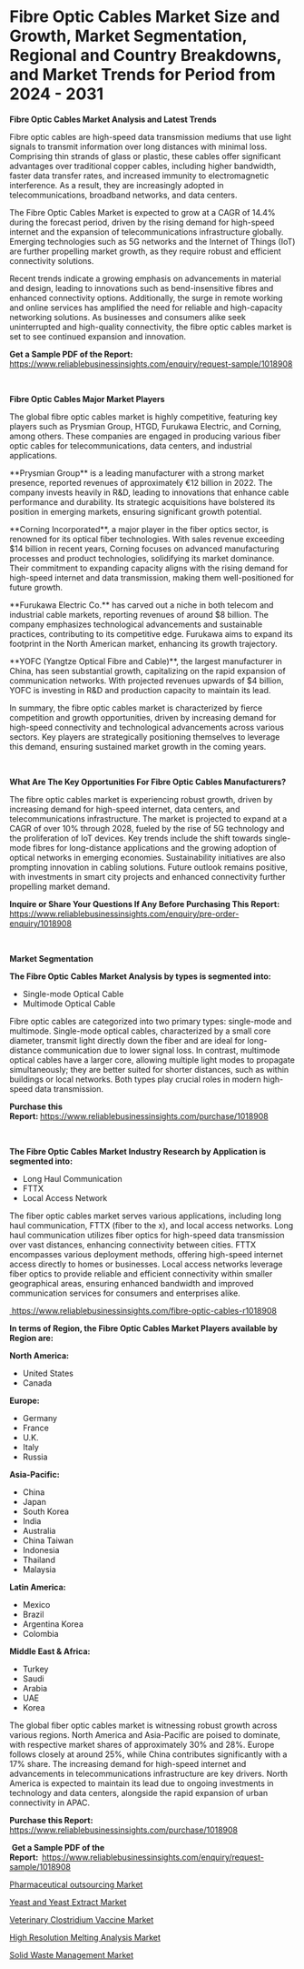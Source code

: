 <p><h1>Fibre Optic Cables Market Size and Growth, Market Segmentation, Regional and Country Breakdowns, and Market Trends for Period from 2024 -  2031</h1></p><p><strong>Fibre Optic Cables Market Analysis and Latest Trends</strong></p>
<p><p>Fibre optic cables are high-speed data transmission mediums that use light signals to transmit information over long distances with minimal loss. Comprising thin strands of glass or plastic, these cables offer significant advantages over traditional copper cables, including higher bandwidth, faster data transfer rates, and increased immunity to electromagnetic interference. As a result, they are increasingly adopted in telecommunications, broadband networks, and data centers.</p><p>The Fibre Optic Cables Market is expected to grow at a CAGR of 14.4% during the forecast period, driven by the rising demand for high-speed internet and the expansion of telecommunications infrastructure globally. Emerging technologies such as 5G networks and the Internet of Things (IoT) are further propelling market growth, as they require robust and efficient connectivity solutions.</p><p>Recent trends indicate a growing emphasis on advancements in material and design, leading to innovations such as bend-insensitive fibres and enhanced connectivity options. Additionally, the surge in remote working and online services has amplified the need for reliable and high-capacity networking solutions. As businesses and consumers alike seek uninterrupted and high-quality connectivity, the fibre optic cables market is set to see continued expansion and innovation.</p></p>
<p><strong>Get a Sample PDF of the Report:&nbsp;</strong> <a href="https://www.reliablebusinessinsights.com/enquiry/request-sample/1018908?utm_campaign=1571&utm_medium=2&utm_source=Github&utm_content=ia&utm_term=29102024&utm_id=fibre-optic-cables">https://www.reliablebusinessinsights.com/enquiry/request-sample/1018908</a></p>
<p>&nbsp;</p>
<p><strong>Fibre Optic Cables Major Market Players</strong></p>
<p><p>The global fibre optic cables market is highly competitive, featuring key players such as Prysmian Group, HTGD, Furukawa Electric, and Corning, among others. These companies are engaged in producing various fiber optic cables for telecommunications, data centers, and industrial applications.</p><p>**Prysmian Group** is a leading manufacturer with a strong market presence, reported revenues of approximately €12 billion in 2022. The company invests heavily in R&D, leading to innovations that enhance cable performance and durability. Its strategic acquisitions have bolstered its position in emerging markets, ensuring significant growth potential.</p><p>**Corning Incorporated**, a major player in the fiber optics sector, is renowned for its optical fiber technologies. With sales revenue exceeding $14 billion in recent years, Corning focuses on advanced manufacturing processes and product technologies, solidifying its market dominance. Their commitment to expanding capacity aligns with the rising demand for high-speed internet and data transmission, making them well-positioned for future growth.</p><p>**Furukawa Electric Co.** has carved out a niche in both telecom and industrial cable markets, reporting revenues of around $8 billion. The company emphasizes technological advancements and sustainable practices, contributing to its competitive edge. Furukawa aims to expand its footprint in the North American market, enhancing its growth trajectory.</p><p>**YOFC (Yangtze Optical Fibre and Cable)**, the largest manufacturer in China, has seen substantial growth, capitalizing on the rapid expansion of communication networks. With projected revenues upwards of $4 billion, YOFC is investing in R&D and production capacity to maintain its lead.</p><p>In summary, the fibre optic cables market is characterized by fierce competition and growth opportunities, driven by increasing demand for high-speed connectivity and technological advancements across various sectors. Key players are strategically positioning themselves to leverage this demand, ensuring sustained market growth in the coming years.</p></p>
<p>&nbsp;</p>
<p><strong>What Are The Key Opportunities For Fibre Optic Cables Manufacturers?</strong></p>
<p><p>The fibre optic cables market is experiencing robust growth, driven by increasing demand for high-speed internet, data centers, and telecommunications infrastructure. The market is projected to expand at a CAGR of over 10% through 2028, fueled by the rise of 5G technology and the proliferation of IoT devices. Key trends include the shift towards single-mode fibres for long-distance applications and the growing adoption of optical networks in emerging economies. Sustainability initiatives are also prompting innovation in cabling solutions. Future outlook remains positive, with investments in smart city projects and enhanced connectivity further propelling market demand.</p></p>
<p><strong>Inquire or Share Your Questions If Any Before Purchasing This Report:</strong> <a href="https://www.reliablebusinessinsights.com/enquiry/pre-order-enquiry/1018908?utm_campaign=1571&utm_medium=2&utm_source=Github&utm_content=ia&utm_term=29102024&utm_id=fibre-optic-cables">https://www.reliablebusinessinsights.com/enquiry/pre-order-enquiry/1018908</a></p>
<p>&nbsp;</p>
<p><strong>Market Segmentation</strong></p>
<p><strong>The Fibre Optic Cables Market Analysis by types is segmented into:</strong></p>
<p><ul><li>Single-mode Optical Cable</li><li>Multimode Optical Cable</li></ul></p>
<p><p>Fibre optic cables are categorized into two primary types: single-mode and multimode. Single-mode optical cables, characterized by a small core diameter, transmit light directly down the fiber and are ideal for long-distance communication due to lower signal loss. In contrast, multimode optical cables have a larger core, allowing multiple light modes to propagate simultaneously; they are better suited for shorter distances, such as within buildings or local networks. Both types play crucial roles in modern high-speed data transmission.</p></p>
<p><strong>Purchase this Report:&nbsp;</strong><a href="https://www.reliablebusinessinsights.com/purchase/1018908?utm_campaign=1571&utm_medium=2&utm_source=Github&utm_content=ia&utm_term=29102024&utm_id=fibre-optic-cables">https://www.reliablebusinessinsights.com/purchase/1018908</a></p>
<p>&nbsp;</p>
<p><strong>The Fibre Optic Cables Market Industry Research by Application is segmented into:</strong></p>
<p><ul><li>Long Haul Communication</li><li>FTTX</li><li>Local Access Network</li></ul></p>
<p><p>The fiber optic cables market serves various applications, including long haul communication, FTTX (fiber to the x), and local access networks. Long haul communication utilizes fiber optics for high-speed data transmission over vast distances, enhancing connectivity between cities. FTTX encompasses various deployment methods, offering high-speed internet access directly to homes or businesses. Local access networks leverage fiber optics to provide reliable and efficient connectivity within smaller geographical areas, ensuring enhanced bandwidth and improved communication services for consumers and enterprises alike.</p></p>
<p><a href="https://www.reliablebusinessinsights.com/fibre-optic-cables-r1018908?utm_campaign=1571&utm_medium=2&utm_source=Github&utm_content=ia&utm_term=29102024&utm_id=fibre-optic-cables">&nbsp;https://www.reliablebusinessinsights.com/fibre-optic-cables-r1018908</a></p>
<p><strong>In terms of Region, the Fibre Optic Cables Market Players available by Region are:</strong></p>
<p>
    <p> <strong> North America: </strong>
        <ul>
            <li>United States</li>
            <li>Canada</li>
        </ul>
        </p> 
    <p> <strong> Europe: </strong>
        <ul>
            <li>Germany</li>
            <li>France</li>
            <li>U.K.</li>
            <li>Italy</li>
            <li>Russia</li>
        </ul>
        </p> 
    <p> <strong> Asia-Pacific: </strong>
        <ul>
            <li>China</li>
            <li>Japan</li>
            <li>South Korea</li>
            <li>India</li>
            <li>Australia</li>
            <li>China Taiwan</li>
            <li>Indonesia</li>
            <li>Thailand</li>
            <li>Malaysia</li>
        </ul>
        </p> 
    <p> <strong> Latin America: </strong>
        <ul>
            <li>Mexico</li>
            <li>Brazil</li>
            <li>Argentina Korea</li>
            <li>Colombia</li>
        </ul>
        </p> 
    <p> <strong> Middle East & Africa: </strong>
        <ul>
            <li>Turkey</li>
            <li>Saudi</li>
            <li>Arabia</li>
            <li>UAE</li>
            <li>Korea</li>
        </ul>
    </p>
    </p>
<p><p>The global fiber optic cables market is witnessing robust growth across various regions. North America and Asia-Pacific are poised to dominate, with respective market shares of approximately 30% and 28%. Europe follows closely at around 25%, while China contributes significantly with a 17% share. The increasing demand for high-speed internet and advancements in telecommunications infrastructure are key drivers. North America is expected to maintain its lead due to ongoing investments in technology and data centers, alongside the rapid expansion of urban connectivity in APAC.</p></p>
<p><strong>Purchase this Report: </strong><a href="https://www.reliablebusinessinsights.com/purchase/1018908?utm_campaign=1571&utm_medium=2&utm_source=Github&utm_content=ia&utm_term=29102024&utm_id=fibre-optic-cables">https://www.reliablebusinessinsights.com/purchase/1018908</a></p>
<p>&nbsp;<strong>Get a Sample PDF of the Report:&nbsp;&nbsp;</strong><a href="https://www.reliablebusinessinsights.com/enquiry/request-sample/1018908?utm_campaign=1571&utm_medium=2&utm_source=Github&utm_content=ia&utm_term=29102024&utm_id=fibre-optic-cables">https://www.reliablebusinessinsights.com/enquiry/request-sample/1018908</a></p>
<p><strong></strong></p>
<p><p><a href="https://www.linkedin.com/pulse/digital-transformation-pharmaceutical-outsourcing-industry-market-bdrbc?utm_campaign=1571&utm_medium=2&utm_source=Github&utm_content=ia&utm_term=29102024&utm_id=fibre-optic-cables">Pharmaceutical outsourcing Market</a></p><p><a href="https://www.linkedin.com/pulse/navigating-global-yeast-extract-market-landscape-trends-forecasts-doeuf?utm_campaign=1571&utm_medium=2&utm_source=Github&utm_content=ia&utm_term=29102024&utm_id=fibre-optic-cables">Yeast and Yeast Extract Market</a></p><p><a href="https://www.linkedin.com/pulse/global-veterinary-clostridium-vaccine-market-focus-product-type-lzwrc?utm_campaign=1571&utm_medium=2&utm_source=Github&utm_content=ia&utm_term=29102024&utm_id=fibre-optic-cables">Veterinary Clostridium Vaccine Market</a></p><p><a href="https://www.linkedin.com/pulse/high-resolution-melting-analysis-market-outlook-current-pyofe?utm_campaign=1571&utm_medium=2&utm_source=Github&utm_content=ia&utm_term=29102024&utm_id=fibre-optic-cables">High Resolution Melting Analysis Market</a></p><p><a href="https://www.linkedin.com/pulse/global-solid-waste-management-industry-analysis-share-growth-trends-vpdge?utm_campaign=1571&utm_medium=2&utm_source=Github&utm_content=ia&utm_term=29102024&utm_id=fibre-optic-cables">Solid Waste Management Market</a></p></p>